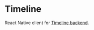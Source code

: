 # Timeline

React Native client for [Timeline backend](https://github.com/DukeMobileTech/Timeline_back).


